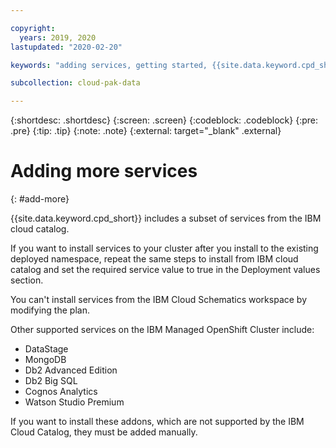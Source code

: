 ```yaml
---

copyright:
  years: 2019, 2020
lastupdated: "2020-02-20"

keywords: "adding services, getting started, {{site.data.keyword.cpd_short}}, {{site.data.keyword.cpd_full_notm}}, data, ai, analytics, data analytics, governance, data governance"

subcollection: cloud-pak-data

---
```


{:shortdesc: .shortdesc}
{:screen: .screen}
{:codeblock: .codeblock}
{:pre: .pre}
{:tip: .tip}
{:note: .note}
{:external: target="_blank" .external}


# Adding more services
{: #add-more}


{{site.data.keyword.cpd_short}} includes a subset of services from the IBM cloud catalog.

If you want to install services to your cluster after you install to the existing deployed namespace, repeat the same steps to install from IBM cloud catalog and set the required service value to true in the Deployment values section. 

You can't install services from the IBM Cloud Schematics workspace by modifying the plan. 

Other supported services on the IBM Managed OpenShift Cluster include: 
- DataStage
- MongoDB
- Db2 Advanced Edition
- Db2 Big SQL
- Cognos Analytics
- Watson Studio Premium

If you want to install these addons, which are not supported by the IBM Cloud Catalog, they must be added manually.
